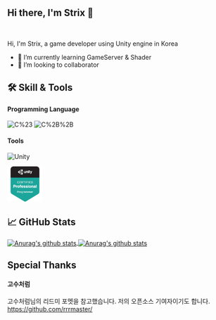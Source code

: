 ## Hi there, I'm Strix 👋

<br />

Hi, I'm Strix, a game developer using Unity engine in Korea

- 🌱 I’m currently learning GameServer & Shader
- 👯 I’m looking to collaborator

<!--
연락처 두기(카톡, 디코)
-->

## 🛠 Skill & Tools

#### Programming Language
<p>
  <img alt="C%23" src="https://img.shields.io/badge/-C%23-239120?style=flat-square&logo=c-Sharp&logoColor=white"/>
  <img alt="C%2B%2B" src="https://img.shields.io/badge/-C%2B%2B-00599C?style=flat-square&logo=c%2B%2B&logoColor=white"/>
</p>

#### Tools
<img alt="Unity" src="https://img.shields.io/badge/-Unity-000000?style=flat-square&logo=unity&logoColor=white"/>

[<img src="https://github.com/KorStrix/KorStrix/blob/master/unity-certified-professional-programmer.png?raw=true" width="80">](https://www.youracclaim.com/badges/0a2b0424-d653-44b8-9204-6ef6cb6b6ca3/public_url)

## &#x1f4c8; GitHub Stats

<a href="https://github.com/KorStrix/KorStrix">
  <img align="center" src="https://github-readme-stats.vercel.app/api/top-langs/?username=KorStrix&hide=java,html,ShaderLab&theme=radical&line_height=27" alt="Anurag's github stats" />
</a>
<a href="https://github.com/KorStrix/github-readme-stats">
  <img align="center" src="https://github-readme-stats.vercel.app/api?username=KorStrix&show_icons=true&theme=radical&line_height=27" alt="Anurag's github stats" />
</a>


## Special Thanks
#### 고수처럼
고수처럼님의 리드미 포멧을 참고했습니다. 저의 오픈소스 기여자이기도 합니다.
https://github.com/rrrmaster/
